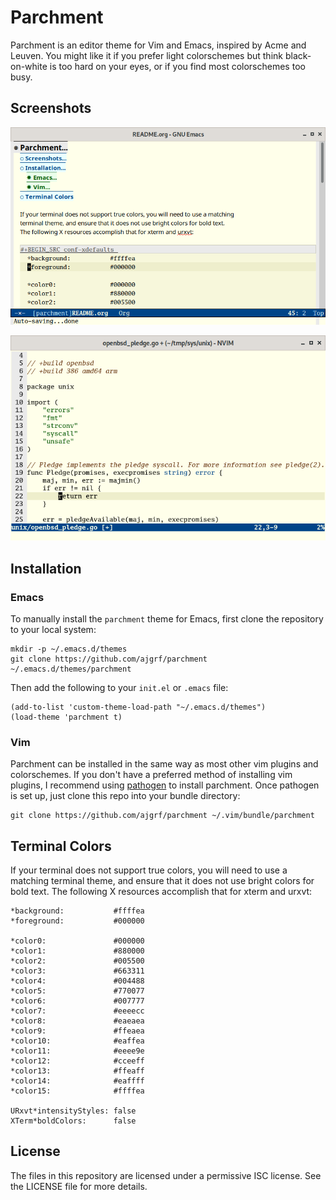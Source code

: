 # Parchment

Parchment is an editor theme for Vim and Emacs, inspired by Acme and
Leuven.  You might like it if you prefer light colorschemes but think
black-on-white is too hard on your eyes, or if you find most
colorschemes too busy.

## Screenshots

![Emacs Org Screenshot](./img/emacs-org.png "Emacs Org Screenshot")

![Vim Go Screenshot](./img/vim-go.png "Vim Go Screenshot")

## Installation

### Emacs

To manually install the `parchment` theme for Emacs, first clone the
repository to your local system:

    mkdir -p ~/.emacs.d/themes
    git clone https://github.com/ajgrf/parchment ~/.emacs.d/themes/parchment

Then add the following to your `init.el` or `.emacs` file:

    (add-to-list 'custom-theme-load-path "~/.emacs.d/themes")
    (load-theme 'parchment t)

### Vim

Parchment can be installed in the same way as most other vim plugins and
colorschemes.  If you don't have a preferred method of installing vim plugins,
I recommend using [pathogen][1] to install parchment.  Once pathogen is set up,
just clone this repo into your bundle directory:

    git clone https://github.com/ajgrf/parchment ~/.vim/bundle/parchment

## Terminal Colors

If your terminal does not support true colors, you will need to use a matching
terminal theme, and ensure that it does not use bright colors for bold text.
The following X resources accomplish that for xterm and urxvt:

    *background:           #ffffea
    *foreground:           #000000

    *color0:               #000000
    *color1:               #880000
    *color2:               #005500
    *color3:               #663311
    *color4:               #004488
    *color5:               #770077
    *color6:               #007777
    *color7:               #eeeecc
    *color8:               #eaeaea
    *color9:               #ffeaea
    *color10:              #eaffea
    *color11:              #eeee9e
    *color12:              #cceeff
    *color13:              #ffeaff
    *color14:              #eaffff
    *color15:              #ffffea

    URxvt*intensityStyles: false
    XTerm*boldColors:      false

## License

The files in this repository are licensed under a permissive ISC license.  See
the LICENSE file for more details.

[1]: https://github.com/tpope/vim-pathogen
